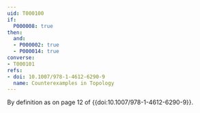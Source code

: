 ```yaml
---
uid: T000100
if:
  P000008: true
then:
  and:
  - P000002: true
  - P000014: true
converse:
- T000101
refs:
- doi: 10.1007/978-1-4612-6290-9
  name: Counterexamples in Topology
---
```


By definition as on page 12 of {{doi:10.1007/978-1-4612-6290-9}}.
